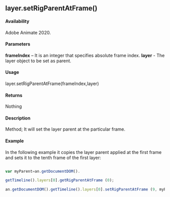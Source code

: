 ## layer.setRigParentAtFrame()

#### Availability

Adobe Animate 2020.

#### Parameters

**frameIndex** – It is an integer that specifies absolute frame index.
**layer** - The layer object to be set as parent.

#### Usage

 layer.setRigParentAtFrame(frameIndex,layer) 
 
#### Returns

Nothing

#### Description

Method; It will set the layer parent at the particular frame.

#### Example

In the following example it copies the layer parent applied at the first frame and sets it to the tenth frame of the first layer:

```javascript

var myParent=an.getDocumentDOM().

getTimeline().layers[0].getRigParentAtFrame (0);

an.getDocumentDOM().getTimeline().layers[0].setRigParentAtFrame (9, myParent);


```